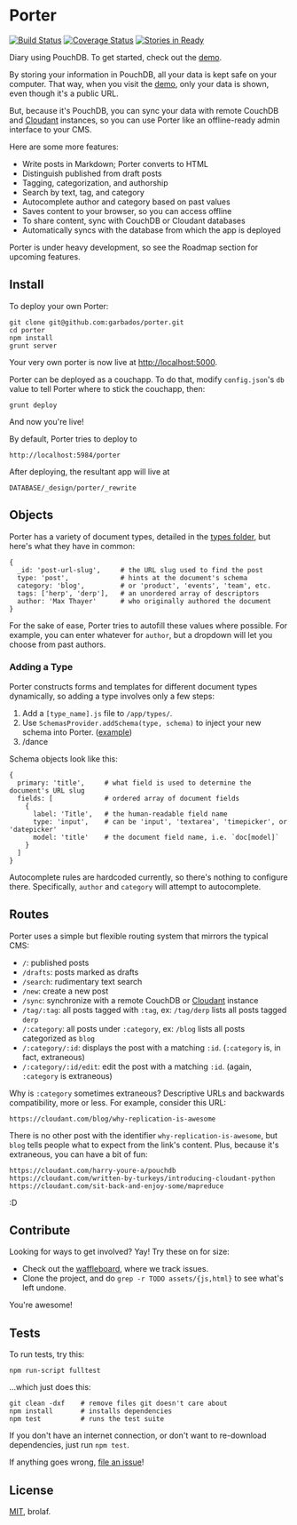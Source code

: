# Porter

[![Build Status](https://travis-ci.org/garbados/porter.png?branch=master)](https://travis-ci.org/garbados/porter)
[![Coverage Status](https://coveralls.io/repos/garbados/porter/badge.png?branch=master)](https://coveralls.io/r/garbados/porter?branch=master)
[![Stories in Ready](https://badge.waffle.io/garbados/porter.png?label=ready)](http://waffle.io/garbados/porter)

[demo]: http://porter.maxthayer.org
[peerpouch]: https://github.com/natevw/PeerPouch
[pouchsearch]: https://github.com/pouchdb/pouchdb-search
[cloudant]: https://cloudant.com
[mit]: http://opensource.org/licenses/MIT

Diary using PouchDB. To get started, check out the [demo][demo].

By storing your information in PouchDB, all your data is kept safe on your computer. That way, when you visit the [demo][demo], only your data is shown, even though it's a public URL.

But, because it's PouchDB, you can sync your data with remote CouchDB and [Cloudant][cloudant] instances, so you can use Porter like an offline-ready admin interface to your CMS.

Here are some more features:

* Write posts in Markdown; Porter converts to HTML
* Distinguish published from draft posts
* Tagging, categorization, and authorship
* Search by text, tag, and category
* Autocomplete author and category based on past values
* Saves content to your browser, so you can access offline
* To share content, sync with CouchDB or Cloudant databases
* Automatically syncs with the database from which the app is deployed

Porter is under heavy development, so see the Roadmap section for upcoming features.

## Install

To deploy your own Porter:

    git clone git@github.com:garbados/porter.git
    cd porter
    npm install
    grunt server

Your very own porter is now live at <http://localhost:5000>.

Porter can be deployed as a couchapp. To do that, modify `config.json`'s `db` value to tell Porter where to stick the couchapp, then:

    grunt deploy

And now you're live! 

By default, Porter tries to deploy to

    http://localhost:5984/porter

After deploying, the resultant app will live at

    DATABASE/_design/porter/_rewrite

## Objects

Porter has a variety of document types, detailed in the [types folder][], but here's what they have in common:

[types folder]: https://github.com/garbados/porter/tree/master/app/types

    {
      _id: 'post-url-slug',     # the URL slug used to find the post
      type: 'post',             # hints at the document's schema
      category: 'blog',         # or 'product', 'events', 'team', etc.
      tags: ['herp', 'derp'],   # an unordered array of descriptors
      author: 'Max Thayer'      # who originally authored the document
    }

For the sake of ease, Porter tries to autofill these values where possible. For example, you can enter whatever for `author`, but a dropdown will let you choose from past authors.

### Adding a Type

Porter constructs forms and templates for different document types dynamically, so adding a type involves only a few steps:

1. Add a `[type_name].js` file to `/app/types/`.
2. Use `SchemasProvider.addSchema(type, schema)` to inject your new schema into Porter. ([example][])
3. /dance

[example]: https://github.com/garbados/porter/blob/master/app/types/post.js

Schema objects look like this:

    {
      primary: 'title',     # what field is used to determine the document's URL slug
      fields: [             # ordered array of document fields
        {
          label: 'Title',   # the human-readable field name
          type: 'input',    # can be 'input', 'textarea', 'timepicker', or 'datepicker'
          model: 'title'    # the document field name, i.e. `doc[model]`
        }
      ]
    }

Autocomplete rules are hardcoded currently, so there's nothing to configure there. Specifically, `author` and `category` will attempt to autocomplete.

## Routes

Porter uses a simple but flexible routing system that mirrors the typical CMS:

* `/`: published posts
* `/drafts`: posts marked as drafts
* `/search`: rudimentary text search
* `/new`: create a new post
* `/sync`: synchronize with a remote CouchDB or [Cloudant][cloudant] instance
* `/tag/:tag`: all posts tagged with `:tag`, ex: `/tag/derp` lists all posts tagged `derp`
* `/:category`: all posts under `:category`, ex: `/blog` lists all posts categorized as `blog`
* `/:category/:id`: displays the post with a matching `:id`. (`:category` is, in fact, extraneous)
* `/:category/:id/edit`: edit the post with a matching `:id`. (again, `:category` is extraneous)

Why is `:category` sometimes extraneous? Descriptive URLs and backwards compatibility, more or less. For example, consider this URL:

    https://cloudant.com/blog/why-replication-is-awesome

There is no other post with the identifier `why-replication-is-awesome`, but `blog` tells people what to expect from the link's content. Plus, because it's extraneous, you can have a bit of fun:

    https://cloudant.com/harry-youre-a/pouchdb
    https://cloudant.com/written-by-turkeys/introducing-cloudant-python
    https://cloudant.com/sit-back-and-enjoy-some/mapreduce

:D

## Contribute

Looking for ways to get involved? Yay! Try these on for size:

* Check out the [waffleboard](https://waffle.io/garbados/porter), where we track issues.
* Clone the project, and do `grep -r TODO assets/{js,html}` to see what's left undone.

You're awesome!

## Tests

To run tests, try this:

    npm run-script fulltest

...which just does this:

    git clean -dxf    # remove files git doesn't care about
    npm install       # installs dependencies
    npm test          # runs the test suite

If you don't have an internet connection, or don't want to re-download dependencies, just run `npm test`.

If anything goes wrong, [file an issue](https://github.com/garbados/porter/issues/new)!

## License

[MIT][mit], brolaf.

